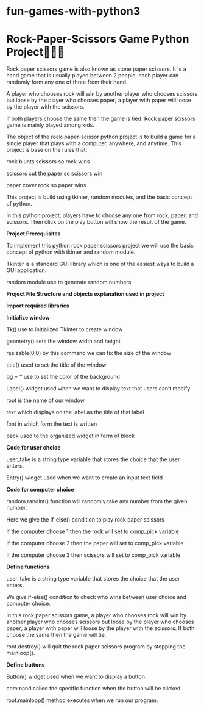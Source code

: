 # fun-games-with-python3 

# Rock-Paper-Scissors Game Python Project👤🐱‍💻



Rock paper scissors game is also known as stone paper scissors. It is a hand game that is usually played between 2 people, each player can randomly form any one of three from their hand.

A player who chooses rock will win by another player who chooses scissors but loose by the player who chooses paper; a player with paper will loose by the player with the scissors.

If both players choose the same then the game is tied. Rock paper scissors game is mainly played among kids.

The object of the rock-paper-scissor python project is to build a game for a single player that plays with a computer, anywhere, and anytime. This project is base on the rules that:

rock blunts scissors so rock wins

scissors cut the paper so scissors win

paper cover rock so paper wins

This project is build using tkinter, random modules, and the basic concept of python.

In this python project, players have to choose any one from rock, paper, and scissors. Then click on the play button will show the result of the game.

**Project Prerequisites**

To implement this python rock paper scissors project we will use the basic concept of python with tkinter and random module.

Tkinter is a standard GUI library which is one of the easiest ways to build a GUI application.

random module use to generate random numbers

**Project File Structure and objects explanation used in project**

**Import required libraries**

**Initialize window**

Tk() use to initialized Tkinter to create window

geometry() sets the window width and height

resizable(0,0) by this command we can fix the size of the window

title() used to set the title of the window

bg = ‘’ use to set the color of the background

Label() widget used when we want to display text that users can’t modify.

root is the name of our window

text which displays on the label as the title of that label

font in which form the text is written

pack used to the organized widget in form of block

**Code for user choice**

user_take is a string type variable that stores the choice that the user enters.

Entry() widget used when we want to create an input text field

**Code for computer choice**

random.randint() function will randomly take any number from the given number.

Here we give the if-else() condition to play rock paper scissors

If the computer choose 1 then the rock will set to comp_pick variable

If the computer choose 2 then the paper will set to comp_pick variable

If the computer choose 3 then scissors will set to comp_pick variable


**Define functions**

user_take is a string type variable that stores the choice that the user enters.

We give if-else() condition to check who wins between user choice and computer choice.

In this rock paper scissors game,  a player who chooses rock will win by another player who chooses scissors but loose by the player who chooses paper; a player with paper will loose by the player with the scissors. If both choose the same then the game will tie.

root.destroy() will quit the rock paper scissors program by stopping the mainloop().


**Define buttons**

Button() widget used when we want to display a button.

command called the specific function when the button will be clicked.

root.mainloop() method executes when we run our program.
